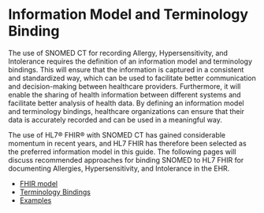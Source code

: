 # Information Model and Terminology Binding

The use of SNOMED CT for recording Allergy, Hypersensitivity, and Intolerance requires the definition of an information model and terminology bindings. This will ensure that the information is captured in a consistent and standardized way, which can be used to facilitate better communication and decision-making between healthcare providers. Furthermore, it will enable the sharing of health information between different systems and facilitate better analysis of health data. By defining an information model and terminology bindings, healthcare organizations can ensure that their data is accurately recorded and can be used in a meaningful way.

The use of HL7® FHIR® with SNOMED CT has gained considerable momentum in recent years, and HL7 FHIR has therefore been selected as the preferred information model in this guide. The following pages will discuss recommended approaches for binding SNOMED to HL7 FHIR for documenting Allergies, Hypersensitivity, and Intolerance in the EHR.

* [FHIR model](4.1-fhir-model.md)
* [Terminology Bindings](4.2-terminology-bindings.md)
* [Examples](4.3-examples.md)

